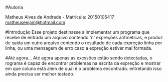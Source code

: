 #Autoria

Matheus Alves de Andrade - Matricula: 20150105417
matheuseejam@hotmail.com

#Introdução
Esse projeto destinasse a implementar um programa que recebe de entrada um 
arquivo contendo 'n' expreções aritmeticas, e produz de saida um outro arquivo
contendo o resultado de cada expreção linha por linha,
ou uma mensagem de erro caso a expreção estiver mal formada.

#Até agora...
Até agora apenas as exessões estão sendo detectadas, o rograma é capaz de encontrar
problemas na escrita da expreção e mostrar em que coluna está alem de qual é o
problema encontrado. entretando isso ainda precisa ser melhor testado.
